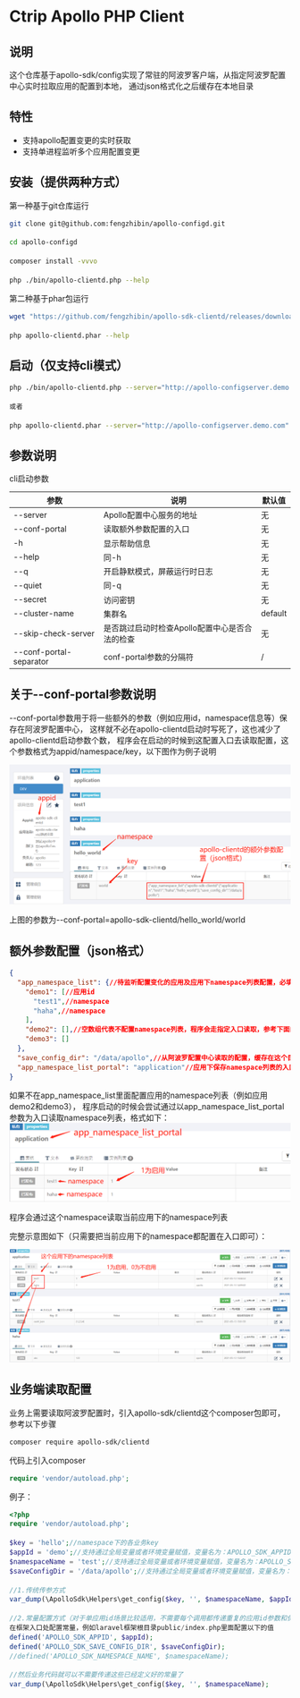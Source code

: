 Ctrip Apollo PHP Client
=======================
## 说明
这个仓库基于apollo-sdk/config实现了常驻的阿波罗客户端，从指定阿波罗配置中心实时拉取应用的配置到本地，
通过json格式化之后缓存在本地目录

## 特性
- 支持apollo配置变更的实时获取
- 支持单进程监听多个应用配置变更

## 安装（提供两种方式）
第一种基于git仓库运行
```bash
git clone git@github.com:fengzhibin/apollo-configd.git

cd apollo-configd

composer install -vvvo

php ./bin/apollo-clientd.php --help
```

第二种基于phar包运行
```bash
wget "https://github.com/fengzhibin/apollo-sdk-clientd/releases/download/1.0.0/apollo-clientd.phar"

php apollo-clientd.phar --help
```

## 启动（仅支持cli模式）
```bash
php ./bin/apollo-clientd.php --server="http://apollo-configserver.demo.com" --conf-portal="demo/test/apollo-clientd"

或者

php apollo-clientd.phar --server="http://apollo-configserver.demo.com" --conf-portal="demo/test/apollo-clientd"
```

## 参数说明
cli启动参数

|参数|说明|默认值|
|----|----|----|
|--server|Apollo配置中心服务的地址| 无 |
|--conf-portal| 读取额外参数配置的入口| 无 |
|-h                        | 显示帮助信息                  |无|
|--help                    | 同-h                        |无|
|--q                       | 开启静默模式，屏蔽运行时日志    |无|
|--quiet                   | 同-q                        |无|
|--secret                  | 访问密钥                     |无|
|--cluster-name            | 集群名                      |default|
|--skip-check-server | 是否跳过启动时检查Apollo配置中心是否合法的检查    |无|
|--conf-portal-separator  | conf-portal参数的分隔符 |/|

## 关于--conf-portal参数说明
--conf-portal参数用于将一些额外的参数（例如应用id，namespace信息等）保存在阿波罗配置中心，
这样就不必在apollo-clientd启动时写死了，这也减少了apollo-clientd启动参数个数， 
程序会在启动的时候到这配置入口去读取配置，这个参数格式为appid/namespace/key，以下图作为例子说明

![Screenshot](https://raw.githubusercontent.com/fengzhibin/apollo-sdk-clientd/master/images/extra.png)

上图的参数为--conf-portal=apollo-sdk-clientd/hello_world/world

## 额外参数配置（json格式）
```json
{
  "app_namespace_list": {//待监听配置变化的应用及应用下namespace列表配置，必填参数
    "demo1": [//应用id
      "test1",//namespace
      "haha",//namespace
    ],
    "demo2": [],//空数组代表不配置namespace列表，程序会走指定入口读取，参考下面的说明
    "demo3": []
  },
  "save_config_dir": "/data/apollo",//从阿波罗配置中心读取的配置，缓存在这个目录下，必填参数
  "app_namespace_list_portal": "application"//应用下保存namespace列表的入口，可选参数，默认为application
}
```

如果不在app_namespace_list里面配置应用的namespace列表（例如应用demo2和demo3），
程序启动的时候会尝试通过以app_namespace_list_portal参数为入口读取namespace列表，格式如下：
![Screenshot](https://raw.githubusercontent.com/fengzhibin/apollo-sdk-clientd/master/images/portal.png)

程序会通过这个namespace读取当前应用下的namespace列表

完整示意图如下（只需要把当前应用下的namespace都配置在入口即可）：

![Screenshot](https://raw.githubusercontent.com/fengzhibin/apollo-sdk-clientd/master/images/portal_full.png)

## 业务端读取配置
业务上需要读取阿波罗配置时，引入apollo-sdk/clientd这个composer包即可，参考以下步骤
```bash
composer require apollo-sdk/clientd
```

代码上引入composer
```php
require 'vendor/autoload.php';
```

例子：
```php
<?php
require 'vendor/autoload.php';

$key = 'hello';//namespace下的各业务key
$appId = 'demo';//支持通过全局变量或者环境变量赋值，变量名为：APOLLO_SDK_APPID
$namespaceName = 'test';//支持通过全局变量或者环境变量赋值，变量名为：APOLLO_SDK_NAMESPACE_NAME
$saveConfigDir = '/data/apollo';//支持通过全局变量或者环境变量赋值，变量名为：APOLLO_SDK_SAVE_CONFIG_DIR

//1.传统传参方式
var_dump(\ApolloSdk\Helpers\get_config($key, '', $namespaceName, $appId, $saveConfigDir));

//2.常量配置方式（对于单应用id场景比较适用，不需要每个调用都传递重复的应用id参数和保存配置目录参数）
在框架入口处配置常量，例如laravel框架根目录public/index.php里面配置以下的值
defined('APOLLO_SDK_APPID', $appId);
defined('APOLLO_SDK_SAVE_CONFIG_DIR', $saveConfigDir);
//defined('APOLLO_SDK_NAMESPACE_NAME', $namespaceName);

//然后业务代码就可以不需要传递这些已经定义好的常量了
var_dump(\ApolloSdk\Helpers\get_config($key, '', $namespaceName);


